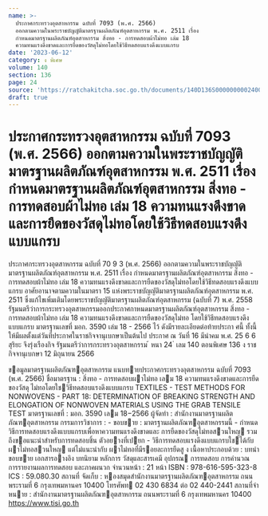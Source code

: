 ```yaml
---
name: >-
  ประกาศกระทรวงอุตสาหกรรม ฉบับที่ 7093 (พ.ศ. 2566)
  ออกตามความในพระราชบัญญัติมาตรฐานผลิตภัณฑ์อุตสาหกรรม พ.ศ. 2511 เรื่อง
  กำหนดมาตรฐานผลิตภัณฑ์อุตสาหกรรม สิ่งทอ - การทดสอบผ้าไม่ทอ เล่ม 18
  ความทนแรงดึงขาดและการยืดของวัสดุไม่ทอโดยใช้วิธีทดสอบแรงดึงแบบแกรบ
date: '2023-06-12'
category: ง พิเศษ
volume: 140
section: 136
page: 24
source: 'https://ratchakitcha.soc.go.th/documents/140D136S0000000002400.pdf'
draft: true
---
```


# ประกาศกระทรวงอุตสาหกรรม ฉบับที่ 7093 (พ.ศ. 2566) ออกตามความในพระราชบัญญัติมาตรฐานผลิตภัณฑ์อุตสาหกรรม พ.ศ. 2511 เรื่อง กำหนดมาตรฐานผลิตภัณฑ์อุตสาหกรรม สิ่งทอ - การทดสอบผ้าไม่ทอ เล่ม 18 ความทนแรงดึงขาดและการยืดของวัสดุไม่ทอโดยใช้วิธีทดสอบแรงดึงแบบแกรบ

ประกาศกระทรวงอุตสาหกรรม ฉบับที่ 70 9 3 (พ.ศ. 2566) ออกตามความในพระราชบัญญัติมาตรฐานผลิตภัณฑ์อุตสาหกรรม พ.ศ. 2511 เรื่อง กำหนดมาตรฐานผลิตภัณฑ์อุตสาหกรรม สิ่งทอ - การทดสอบผ้าไม่ทอ เล่ม 18 ความทนแรงดึงขาดและการยืดของวัสดุไม่ทอโดยใช้วิธีทดสอบแรงดึงแบบแกรบ อาศัยอานาจตามความในมาตรา 15 แห่งพระราชบัญญัติมาตรฐานผลิตภัณฑ์อุตสาหกรรม พ.ศ. 2511 ซึ่งแก้ไขเพิ่มเติมโดยพระราชบัญญัติมาตรฐานผลิตภัณฑ์อุตสาหกรรม (ฉบับที่ 7) พ.ศ. 2558 รัฐมนตรีว่าการกระทรวงอุตสาหกรรมออกประกาศกาหนดมาตรฐานผลิตภัณฑ์อุตสาหกรรม สิ่งทอ - การทดสอบผ้าไม่ทอ เล่ม 18 ความทนแรงดึงขาดและการยืดของวัสดุไม่ทอ โดยใช้วิธีทดสอบแรงดึงแบบแกรบ มาตรฐานเลขที่ มอก. 3590 เล่ม 18 - 2566 ไว้ ดังมีรายละเอียดต่อท้ายประกา ศนี้ ทั้งนี้ ให้มีผลตั้งแต่วันที่ประกาศในราชกิจจานุเบกษาเป็นต้นไป ประกาศ ณ วันที่ 16 มีนำคม พ.ศ. 25 6 6 สุริยะ จึงรุ่งเรืองกิจ รัฐมนตรีว่าการกระทรวงอุตสาหกรรม ้ หนา 24 ่ เลม 140 ตอนพิเศษ 136 ง ราชกิจจานุเบกษา 12 มิถุนายน 2566

ขอมูลมาตรฐานผลิตภัณฑอุตสาหกรรม แนบทายประกาศกระทรวงอุตสาหกรรม ฉบับที่ 7093 (พ.ศ. 2566) ชื่อมาตรฐาน : สิ่งทอ - การทดสอบผาไม่ทอ เลม 18 ความทนแรงดึงขาดและการยืดของวัสดุ ไม่ทอโดยใชวิธีทดสอบแรงดึงแบบแกรบ TEXTILES - TEST METHODS FOR NONWOVENS - PART 18: DETERMINATION OF BREAKING STRENGTH AND ELONGATION OF NONWOVEN MATERIALS USING THE GRAB TENSILE TEST มาตรฐานเลขที่ : มอก. 3590 เลม 18−2566 ผู้จัดทํา : สํานักงานมาตรฐานผลิตภัณฑอุตสาหกรรม กรรมการวิชาการ : - ขอบขาย : มาตรฐานผลิตภัณฑอุตสาหกรรมนี้ - กําหนดวิธีการทดสอบแรงดึงแบบแกรบเพื่อหาความทนแรงดึงขาดและ การยืดของวัสดุไม่ทอสวนใหญ รวมถึงขอแนะนําสําหรับการทดสอบชิ้น ตัวอยางที่เปยก - วิธีการทดสอบแรงดึงแบบแกรบใชได้กับผาไม่ทอสวนใหญ แต่ไม่แนะนํากับ ผาไม่ทอที่มีรอยละการยืดสู ง เนื้อหาประกอบด้วย : บทนํา ขอบขาย เอกสารอางอิง บทนิยาม หลักการ วัสดุและสารเคมี อุปกรณ การทดสอบ การคํานวณ การรายงานผลการทดสอบ และภาคผนวก จํานวนหน้า : 21 หน้า ISBN : 978-616-595-323-8 ICS : 59.080.30 สถานที่ จัดเก็บ : หองสมุดสํานักงานมาตรฐานผลิตภัณฑอุตสาหกรรม ถนนพระรามที่ 6 กรุงเทพมหานคร 10400 โทรศัพท 02 430 6834 ต่อ 02 440-2441 สถานที่จําหนาย : สํานักงานมาตรฐานผลิตภัณฑอุตสาหกรรม ถนนพระรามที่ 6 กรุงเทพมหานคร 10400 https://www.tisi.go.th
